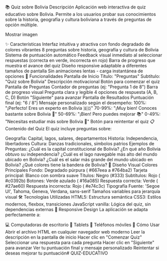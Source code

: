 📚 Quiz sobre Bolivia Descripción Aplicación web interactiva de quiz educativo sobre Bolivia. Permite a los usuarios probar sus conocimientos sobre la historia, geografía y cultura boliviana a través de preguntas de opción múltiple.

Mostrar imagen

✨ Características Interfaz intuitiva y atractiva con fondo degradado de colores vibrantes 8 preguntas sobre historia, geografía y cultura de Bolivia Sistema de puntuación automático Feedback visual inmediato al seleccionar respuestas (correcta en verde, incorrecta en rojo) Barra de progreso que muestra el avance del quiz Diseño responsive adaptable a diferentes tamaños de pantalla Sin animaciones lentas - carga instantánea de opciones 🎯 Funcionalidades Pantalla de Inicio Título: "Preguntas" Subtítulo: "Quiz sobre Bolivia" Descripción motivacional Botón para comenzar el quiz Pantalla de Preguntas Contador de preguntas (ej: "Pregunta 1 de 8") Barra de progreso visual Pregunta clara y legible 4 opciones de respuesta (A, B, C, D) Botón "Siguiente" para avanzar Pantalla de Resultados Puntuación final (ej: "6 / 8") Mensaje personalizado según el desempeño: 100%: "¡Perfecto! Eres un experto en Bolivia 🇧🇴" 70-99%: "¡Muy bien! Conoces bastante sobre Bolivia 👏" 50-69%: "¡Bien! Pero puedes mejorar 📚" 0-49%: "Necesitas estudiar más sobre Bolivia 📖" Botón para reintentar el quiz 📋 Contenido del Quiz El quiz incluye preguntas sobre:

Geografía: Capital, lagos, salares, departamentos Historia: Independencia, libertadores Cultura: Danzas tradicionales, símbolos patrios Ejemplos de Preguntas: ¿Cuál es la capital constitucional de Bolivia? ¿En qué año Bolivia obtuvo su independencia? ¿Cuál es el lago navegable más alto del mundo ubicado en Bolivia? ¿Cuál es el salar más grande del mundo ubicado en Bolivia? ¿Qué colores tiene la bandera de Bolivia? 🎨 Diseño Visual Colores Principales Fondo: Degradado púrpura ( #667eea a #764ba2) Tarjeta principal: Blanco con sombra suave Títulos: Negro (#333) Subtítulos: Rojo ( #c0392b) Botones: Verde azulado ( #16a085) Respuesta correcta: Verde ( #27ae60) Respuesta incorrecta: Rojo ( #e74c3c) Tipografía Fuente: 'Segoe UI', Tahoma, Geneva, Verdana, sans-serif Tamaños variables para jerarquía visual 🛠 Tecnologías Utilizadas HTML5: Estructura semántica CSS3: Estilos modernos, flexbox, transiciones JavaScript vanilla: Lógica del quiz, sin dependencias externas 📱 Responsive Design La aplicación se adapta perfectamente a:

💻 Computadoras de escritorio 📱 Tablets 📱 Teléfonos móviles 🚀 Cómo Usar Abrir el archivo HTML en cualquier navegador web moderno Leer la descripción en la pantalla de inicio Hacer clic en "Comenzar Quiz" Seleccionar una respuesta para cada pregunta Hacer clic en "Siguiente" para avanzar Ver tu puntuación final y mensaje personalizado Reintentar si deseas mejorar tu puntuación# QUIZ-EDUCATIVO

